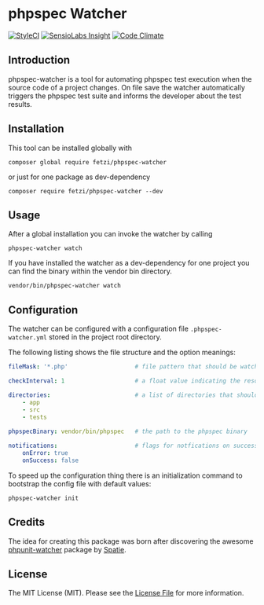 # phpspec Watcher

[![StyleCI](https://styleci.io/repos/102859380/shield?branch=master)](https://styleci.io/repos/102859380)
[![SensioLabs Insight](https://img.shields.io/sensiolabs/i/fe3f8dba-15da-4527-a333-1a392d10673d.svg?style=flat-square)](https://insight.sensiolabs.com/projects/fe3f8dba-15da-4527-a333-1a392d10673d)
[![Code Climate](https://img.shields.io/codeclimate/github/fetzi/phpspec-watcher.svg?style=flat-square)](https://codeclimate.com/github/fetzi/phpspec-watcher)


## Introduction
phpspec-watcher is a tool for automating phpspec test execution when the source code of a project changes. On file save the watcher automatically triggers the phpspec test suite and informs the developer about the test results.

## Installation
This tool can be installed globally with

```
composer global require fetzi/phpspec-watcher
```

or just for one package as dev-dependency

```
composer require fetzi/phpspec-watcher --dev
```

## Usage
After a global installation you can invoke the watcher by calling

```
phpspec-watcher watch
```

If you have installed the watcher as a dev-dependency for one project you can find the binary within the vendor bin directory.

```
vendor/bin/phpspec-watcher watch
```

## Configuration
The watcher can be configured with a configuration file `.phpspec-watcher.yml` stored in the project root directory.

The following listing shows the file structure and the option meanings:

```yml
fileMask: '*.php'                   # file pattern that should be watched

checkInterval: 1                    # a float value indicating the resource check interval

directories:                        # a list of directories that should be watched
    - app
    - src
    - tests
    
phpspecBinary: vendor/bin/phpspec   # the path to the phpspec binary

notifications:                      # flags for notfications on success and on error
    onError: true
    onSuccess: false

```

To speed up the configuration thing there is an initialization command to bootstrap the config file with default values:

```
phpspec-watcher init
```

## Credits
The idea for creating this package was born after discovering the awesome [phpunit-watcher](https://github.com/spatie/phpunit-watcher) package by [Spatie](https://spatie.be).

## License

The MIT License (MIT). Please see the [License File](LICENSE) for more information.
